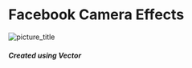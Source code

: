 # Facebook Camera Effects
![picture_title](untitiled.png?raw=true "Name")

##### Created using Vector

